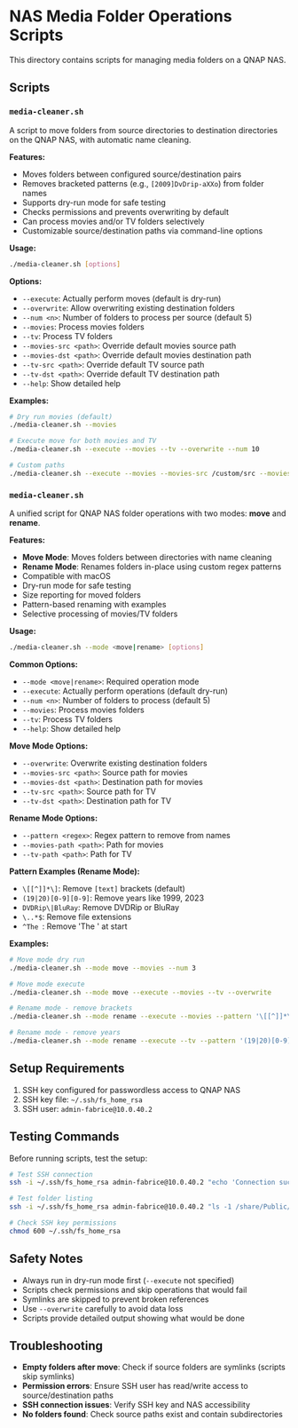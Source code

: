 # NAS Media Folder Operations Scripts

This directory contains scripts for managing media folders on a QNAP NAS.

## Scripts

### `media-cleaner.sh`

A script to move folders from source directories to destination directories on the QNAP NAS, with automatic name cleaning.

**Features:**
- Moves folders between configured source/destination pairs
- Removes bracketed patterns (e.g., `[2009]DvDrip-aXXo`) from folder names
- Supports dry-run mode for safe testing
- Checks permissions and prevents overwriting by default
- Can process movies and/or TV folders selectively
- Customizable source/destination paths via command-line options

**Usage:**
```bash
./media-cleaner.sh [options]
```

**Options:**
- `--execute`: Actually perform moves (default is dry-run)
- `--overwrite`: Allow overwriting existing destination folders
- `--num <n>`: Number of folders to process per source (default 5)
- `--movies`: Process movies folders
- `--tv`: Process TV folders
- `--movies-src <path>`: Override default movies source path
- `--movies-dst <path>`: Override default movies destination path
- `--tv-src <path>`: Override default TV source path
- `--tv-dst <path>`: Override default TV destination path
- `--help`: Show detailed help

**Examples:**
```bash
# Dry run movies (default)
./media-cleaner.sh --movies

# Execute move for both movies and TV
./media-cleaner.sh --execute --movies --tv --overwrite --num 10

# Custom paths
./media-cleaner.sh --execute --movies --movies-src /custom/src --movies-dst /custom/dst
```

### `media-cleaner.sh`

A unified script for QNAP NAS folder operations with two modes: **move** and **rename**.

**Features:**
- **Move Mode**: Moves folders between directories with name cleaning
- **Rename Mode**: Renames folders in-place using custom regex patterns
- Compatible with macOS
- Dry-run mode for safe testing
- Size reporting for moved folders
- Pattern-based renaming with examples
- Selective processing of movies/TV folders

**Usage:**
```bash
./media-cleaner.sh --mode <move|rename> [options]
```

**Common Options:**
- `--mode <move|rename>`: Required operation mode
- `--execute`: Actually perform operations (default dry-run)
- `--num <n>`: Number of folders to process (default 5)
- `--movies`: Process movies folders
- `--tv`: Process TV folders
- `--help`: Show detailed help

**Move Mode Options:**
- `--overwrite`: Overwrite existing destination folders
- `--movies-src <path>`: Source path for movies
- `--movies-dst <path>`: Destination path for movies
- `--tv-src <path>`: Source path for TV
- `--tv-dst <path>`: Destination path for TV

**Rename Mode Options:**
- `--pattern <regex>`: Regex pattern to remove from names
- `--movies-path <path>`: Path for movies
- `--tv-path <path>`: Path for TV

**Pattern Examples (Rename Mode):**
- `\[[^]]*\]`: Remove `[text]` brackets (default)
- `(19|20)[0-9][0-9]`: Remove years like 1999, 2023
- `DVDRip\|BluRay`: Remove DVDRip or BluRay
- `\..*$`: Remove file extensions
- `^The `: Remove 'The ' at start

**Examples:**
```bash
# Move mode dry run
./media-cleaner.sh --mode move --movies --num 3

# Move mode execute
./media-cleaner.sh --mode move --execute --movies --tv --overwrite

# Rename mode - remove brackets
./media-cleaner.sh --mode rename --execute --movies --pattern '\[[^]]*\]'

# Rename mode - remove years
./media-cleaner.sh --mode rename --execute --tv --pattern '(19|20)[0-9][0-9]' --num 10
```

## Setup Requirements

1. SSH key configured for passwordless access to QNAP NAS
2. SSH key file: `~/.ssh/fs_home_rsa`
3. SSH user: `admin-fabrice@10.0.40.2`

## Testing Commands

Before running scripts, test the setup:

```bash
# Test SSH connection
ssh -i ~/.ssh/fs_home_rsa admin-fabrice@10.0.40.2 "echo 'Connection successful'"

# Test folder listing
ssh -i ~/.ssh/fs_home_rsa admin-fabrice@10.0.40.2 "ls -1 /share/Public/media/movies/ | head -5"

# Check SSH key permissions
chmod 600 ~/.ssh/fs_home_rsa
```

## Safety Notes

- Always run in dry-run mode first (`--execute` not specified)
- Scripts check permissions and skip operations that would fail
- Symlinks are skipped to prevent broken references
- Use `--overwrite` carefully to avoid data loss
- Scripts provide detailed output showing what would be done

## Troubleshooting

- **Empty folders after move**: Check if source folders are symlinks (scripts skip symlinks)
- **Permission errors**: Ensure SSH user has read/write access to source/destination paths
- **SSH connection issues**: Verify SSH key and NAS accessibility
- **No folders found**: Check source paths exist and contain subdirectories
